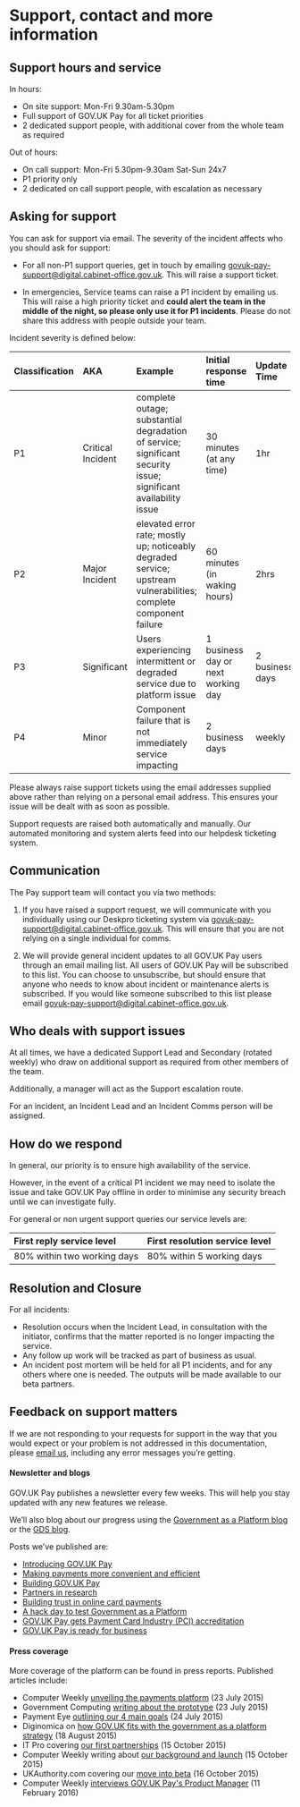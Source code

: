 # Support, contact and more information

## Support hours and service

In hours:

- On site support: Mon-Fri 9.30am-5.30pm
- Full support of GOV.UK Pay for all ticket priorities
- 2 dedicated support people, with additional cover from the whole team as required

Out of hours:

- On call support: Mon-Fri 5.30pm-9.30am Sat-Sun 24x7
- P1 priority only
- 2 dedicated on call support people, with escalation as necessary

## Asking for support

You can ask for support via email. The severity of the incident affects who you should ask for support:

- For all non-P1 support queries, get in touch by emailing [govuk-pay-support@digital.cabinet-office.gov.uk](mailto:govuk-pay-support@digital.cabinet-office.gov.uk). This will raise a support ticket.

- In emergencies, Service teams can raise a P1 incident by emailing us. This will raise a high priority ticket and __could alert the team in the middle of the night, so please only use it for P1 incidents__. Please do not share this address with people outside your team.

Incident severity is defined below:

| Classification | AKA | Example | Initial response time | Update Time |
| :--- | :--- | :--- | :--- | :--- |
| P1 | Critical Incident | complete outage; substantial degradation of service; significant security issue; significant availability issue  | 30 minutes (at any time) | 1hr |
| P2 | Major Incident | elevated error rate; mostly up; noticeably degraded service; upstream vulnerabilities; complete component failure | 60 minutes (in waking hours) | 2hrs |
| P3 | Significant | Users experiencing intermittent or degraded service due to platform issue | 1 business day or next working day | 2 business days |
| P4 | Minor | Component failure that is not immediately service impacting | 2 business days | weekly |

Please always raise support tickets using the email addresses supplied above rather than relying on a personal email address. This ensures your issue will be dealt with as soon as possible.

Support requests are raised both automatically and manually. Our automated monitoring and system alerts feed into our helpdesk ticketing system.

## Communication

The Pay support team will contact you via two methods:

1. If you have raised a support request, we will communicate with you individually using our Deskpro ticketing system via [govuk-pay-support@digital.cabinet-office.gov.uk](mailto:govuk-pay-support@digital.cabinet-office.gov.uk). This will ensure that you are not relying on a single individual for comms.

2. We will provide general incident updates to all GOV.UK Pay users through an email mailing list. All users of GOV.UK Pay will be subscribed to this list. You can choose to unsubscribe, but should ensure that anyone who needs to know about incident or maintenance alerts is subscribed. If you would like someone subscribed to this list please email [govuk-pay-support@digital.cabinet-office.gov.uk](mailto:govuk-pay-support@digital.cabinet-office.gov.uk).

## Who deals with support issues

At all times, we have a dedicated Support Lead and Secondary (rotated weekly) who draw on additional support as required from other members of the team.

Additionally, a manager will act as the Support escalation route.

For an incident, an Incident Lead and an Incident Comms person will be assigned.

## How do we respond

In general, our priority is to ensure high availability of the service.

However, in the event of a critical P1 incident we may need to isolate the issue and take GOV.UK Pay offline in order to minimise any security breach until we can investigate fully.

For general or non urgent support queries our service levels are:

| First reply service level | First resolution service level |
| :--- | :--- |
| 80% within two working days | 80% within 5 working days |

## Resolution and Closure

For all incidents:

- Resolution occurs when the Incident Lead, in consultation with the initiator, confirms that the matter reported is no longer impacting the service.
- Any follow up work will be tracked as part of business as usual.
- An incident post mortem will be held for all P1 incidents, and for any others where one is needed. The outputs will be made available to our beta partners.

## Feedback on support matters

If we are not responding to your requests for support in the way that you would expect or your problem is not addressed in this documentation, please [email us](mailto:govuk-pay-support@digital.cabinet-office.gov.uk), including any error messages you’re getting.

#### Newsletter and blogs

GOV.UK Pay publishes a newsletter every few weeks. This will help you stay updated with any new features we release.

We’ll also blog about our progress using the [Government as a Platform blog](https://governmentasaplatform.blog.gov.uk/) or the [GDS blog](https://gds.blog.gov.uk/).

Posts we've published are:

 - [Introducing GOV.UK Pay](https://gds.blog.gov.uk/2015/10/15/introducing-gov-uk-pay/)
 - [Making payments more convenient and efficient](https://gds.blog.gov.uk/2015/07/23/making-payments-more-convenient-and-efficient/)
 - [Building GOV.UK Pay](https://governmentasaplatform.blog.gov.uk/2016/03/31/building-pay/)
 - [Partners in research](https://governmentasaplatform.blog.gov.uk/2016/06/30/partners-in-research/)
 - [Building trust in online card payments](https://governmentasaplatform.blog.gov.uk/2016/04/21/trust-online-payments/)
 - [A hack day to test Government as a Platform](https://gds.blog.gov.uk/2016/02/05/a-hack-day-to-test-government-as-a-platform/)
 - [GOV.UK Pay gets Payment Card Industry (PCI) accreditation](https://governmentasaplatform.blog.gov.uk/2016/07/29/pay-pci-accreditation/)
 - [GOV.UK Pay is ready for business](https://governmentasaplatform.blog.gov.uk/2016/09/16/ready-for-business/)

#### Press coverage
More coverage of the platform can be found in press reports. Published articles include:

 - Computer Weekly [unveiling the payments platform](http://www.computerweekly.com/news/4500250431/GDS-unveils-payments-platform-protoype-in-government-as-a-platform-strategy) (23 July 2015)
 - Government Computing [writing about the prototype](http://central-government.governmentcomputing.com/news/gds-develops-payments-platform-prototype-4630065) (23 July 2015)
 - Payment Eye [outlining our 4 main goals](http://www.paymenteye.com/2015/07/24/uk-government-develops-prototype-payments-platform/) (24 July 2015)
 - Diginomica on [how GOV.UK fits with the government as a platform strategy](http://diginomica.com/2015/08/13/gds-government-as-a-platform-ambitions-are-misunderstood-its-not-about-control/#.VjoZK6RD014) (18 August 2015)
 - IT Pro covering [our first partnerships](http://www.itpro.co.uk/government-it-strategy/25031/gds-payment-tool-govuk-pay-enters-beta-testing) (15 October 2015)
 - Computer Weekly writing about [our background and launch](http://www.computerweekly.com/news/4500255549/GDS-payments-platform-Govuk-Pay-to-start-taking-real-payments) (15 October 2015)
 - UKAuthority.com covering our [move into beta](http://www.ukauthority.com/news/5700/common-payments-platform-moves-into-beta) (16 October 2015)
 - Computer Weekly [interviews GOV.UK Pay's Product Manager](http://www.computerweekly.com/news/4500272567/Interview-Till-Wirth-product-manager-Govuk-Pay-at-GDS) (11 February 2016)
